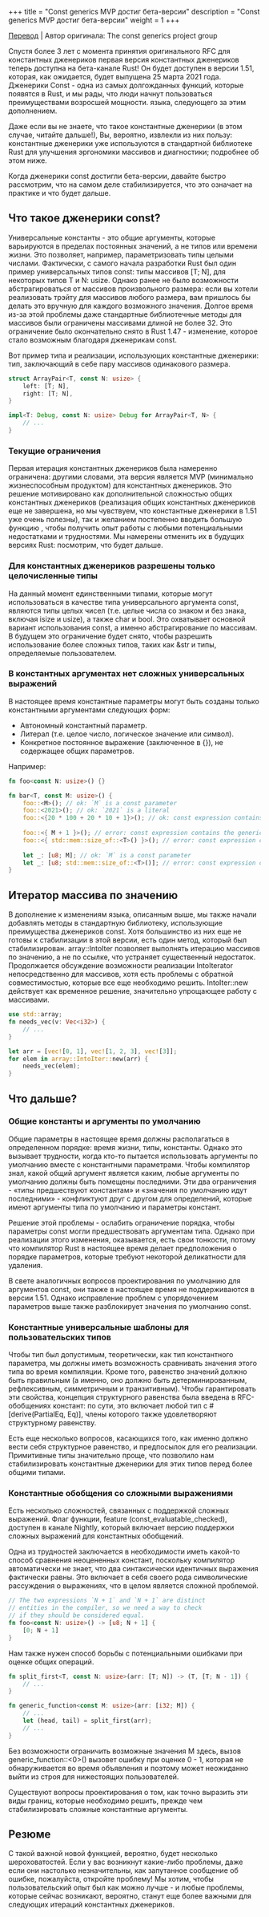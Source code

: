 +++
title = "Const generics MVP достиг бета-версии"
description = "Const generics MVP достиг бета-версии"
weight = 1
+++

[Перевод](https://blog.rust-lang.org/2021/02/26/const-generics-mvp-beta.html) | Автор оригинала: The const generics project group

Спустя более 3 лет с момента принятия оригинального RFC для константных дженериков первая версия константных дженериков теперь доступна на бета-канале Rust! Он будет доступен в версии 1.51, которая, как ожидается, будет выпущена 25 марта 2021 года. Дженерики Const - одна из самых долгожданных функций, которые появятся в Rust, и мы рады, что люди начнут пользоваться преимуществами возросшей мощности. языка, следующего за этим дополнением.

Даже если вы не знаете, что такое константные дженерики (в этом случае, читайте дальше!), Вы, вероятно, извлекли из них пользу: константные дженерики уже используются в стандартной библиотеке Rust для улучшения эргономики массивов и диагностики; подробнее об этом ниже.

Когда дженерики const достигли бета-версии, давайте быстро рассмотрим, что на самом деле стабилизируется, что это означает на практике и что будет дальше.

## Что такое дженерики const?

Универсальные константы - это общие аргументы, которые варьируются в пределах постоянных значений, а не типов или времени жизни. Это позволяет, например, параметризовать типы целыми числами. Фактически, с самого начала разработки Rust был один пример универсальных типов const: типы массивов [T; N], для некоторых типов T и N: usize. Однако ранее не было возможности абстрагироваться от массивов произвольного размера: если вы хотели реализовать трэйту для массивов любого размера, вам пришлось бы делать это вручную для каждого возможного значения. Долгое время из-за этой проблемы даже стандартные библиотечные методы для массивов были ограничены массивами длиной не более 32. Это ограничение было окончательно снято в Rust 1.47 - изменение, которое стало возможным благодаря дженерикам const.

Вот пример типа и реализации, использующих константные дженерики: тип, заключающий в себе пару массивов одинакового размера. 

```rust
struct ArrayPair<T, const N: usize> {
    left: [T; N],
    right: [T; N],
}

impl<T: Debug, const N: usize> Debug for ArrayPair<T, N> {
    // ...
}
```

### Текущие ограничения

Первая итерация константных дженериков была намеренно ограничена: другими словами, эта версия является MVP (минимально жизнеспособным продуктом) для константных дженериков. Это решение мотивировано как дополнительной сложностью общих константных дженериков (реализация общих константных дженериков еще не завершена, но мы чувствуем, что константные дженерики в 1.51 уже очень полезны), так и желанием постепенно вводить большую функцию , чтобы получить опыт работы с любыми потенциальными недостатками и трудностями. Мы намерены отменить их в будущих версиях Rust: посмотрим, что будет дальше.

### Для константных дженериков разрешены только целочисленные типы

На данный момент единственными типами, которые могут использоваться в качестве типа универсального аргумента const, являются типы целых чисел (т.е. целые числа со знаком и без знака, включая isize и usize), а также char и bool. Это охватывает основной вариант использования const, а именно абстрагирование по массивам. В будущем это ограничение будет снято, чтобы разрешить использование более сложных типов, таких как &str и типы, определяемые пользователем.

### В константных аргументах нет сложных универсальных выражений

В настоящее время константные параметры могут быть созданы только константными аргументами следующих форм:

- Автономный константный параметр.
- Литерал (т.е. целое число, логическое значение или символ).
- Конкретное постоянное выражение (заключенное в {}), не содержащее общих параметров.

Например: 

```rust
fn foo<const N: usize>() {}

fn bar<T, const M: usize>() {
    foo::<M>(); // ok: `M` is a const parameter
    foo::<2021>(); // ok: `2021` is a literal
    foo::<{20 * 100 + 20 * 10 + 1}>(); // ok: const expression contains no generic parameters
    
    foo::<{ M + 1 }>(); // error: const expression contains the generic parameter `M`
    foo::<{ std::mem::size_of::<T>() }>(); // error: const expression contains the generic parameter `T`
    
    let _: [u8; M]; // ok: `M` is a const parameter
    let _: [u8; std::mem::size_of::<T>()]; // error: const expression contains the generic parameter `T`
}
```

## Итератор массива по значению

В дополнение к изменениям языка, описанным выше, мы также начали добавлять методы в стандартную библиотеку, использующие преимущества дженериков const. Хотя большинство из них еще не готовы к стабилизации в этой версии, есть один метод, который был стабилизирован. array::IntoIter позволяет выполнять итерацию массивов по значению, а не по ссылке, что устраняет существенный недостаток. Продолжается обсуждение возможности реализации IntoIterator непосредственно для массивов, хотя есть проблемы с обратной совместимостью, которые все еще необходимо решить. IntoIter::new действует как временное решение, значительно упрощающее работу с массивами. 

```rust
use std::array;
fn needs_vec(v: Vec<i32>) {
    // ...
}

let arr = [vec![0, 1], vec![1, 2, 3], vec![3]];
for elem in array::IntoIter::new(arr) {
    needs_vec(elem);
}
```

## Что дальше?

### Общие константы и аргументы по умолчанию

Общие параметры в настоящее время должны располагаться в определенном порядке: время жизни, типы, константы. Однако это вызывает трудности, когда кто-то пытается использовать аргументы по умолчанию вместе с константными параметрами. Чтобы компилятор знал, какой общий аргумент является каким, любые аргументы по умолчанию должны быть помещены последними. Эти два ограничения - «типы предшествуют константам» и «значения по умолчанию идут последними» - конфликтуют друг с другом для определений, которые имеют аргументы типа по умолчанию и параметры констант.

Решение этой проблемы - ослабить ограничение порядка, чтобы параметры const могли предшествовать аргументам типа. Однако при реализации этого изменения, оказывается, есть свои тонкости, потому что компилятор Rust в настоящее время делает предположения о порядке параметров, которые требуют некоторой деликатности для удаления.

В свете аналогичных вопросов проектирования по умолчанию для аргументов const, они также в настоящее время не поддерживаются в версии 1.51. Однако исправление проблем с упорядочением параметров выше также разблокирует значения по умолчанию const.

### Константные универсальные шаблоны для пользовательских типов

Чтобы тип был допустимым, теоретически, как тип константного параметра, мы должны иметь возможность сравнивать значения этого типа во время компиляции. Кроме того, равенство значений должно быть правильным (а именно, оно должно быть детерминированным, рефлексивным, симметричным и транзитивным). Чтобы гарантировать эти свойства, концепция структурного равенства была введена в RFC-обобщениях констант: по сути, это включает любой тип с #[derive(PartialEq, Eq)], члены которого также удовлетворяют структурному равенству.

Есть еще несколько вопросов, касающихся того, как именно должно вести себя структурное равенство, и предпосылок для его реализации. Примитивные типы значительно проще, что позволило нам стабилизировать константные дженерики для этих типов перед более общими типами.

### Константные обобщения со сложными выражениями

Есть несколько сложностей, связанных с поддержкой сложных выражений. Флаг функции, feature (const_evaluatable_checked), доступен в канале Nightly, который включает версию поддержки сложных выражений для константных обобщений.

Одна из трудностей заключается в необходимости иметь какой-то способ сравнения неоцененных констант, поскольку компилятор автоматически не знает, что два синтаксически идентичных выражения фактически равны. Это включает в себя своего рода символические рассуждения о выражениях, что в целом является сложной проблемой. 

```rust
// The two expressions `N + 1` and `N + 1` are distinct
// entities in the compiler, so we need a way to check
// if they should be considered equal.
fn foo<const N: usize>() -> [u8; N + 1] {
    [0; N + 1]
}
```

Нам также нужен способ борьбы с потенциальными ошибками при оценке общих операций. 

```rust
fn split_first<T, const N: usize>(arr: [T; N]) -> (T, [T; N - 1]) {
    // ...
}

fn generic_function<const M: usize>(arr: [i32; M]) {
    // ...
    let (head, tail) = split_first(arr);
    // ...
}
```

Без возможности ограничить возможные значения M здесь, вызов generic_function::<0>() вызовет ошибку при оценке 0 - 1, которая не обнаруживается во время объявления и поэтому может неожиданно выйти из строя для нижестоящих пользователей.

Существуют вопросы проектирования о том, как точно выразить эти виды границ, которые необходимо решить, прежде чем стабилизировать сложные константные аргументы.

## Резюме

С такой важной новой функцией, вероятно, будет несколько шероховатостей. Если у вас возникнут какие-либо проблемы, даже если они настолько незначительны, как запутанное сообщение об ошибке, пожалуйста, откройте проблему! Мы хотим, чтобы пользовательский опыт был как можно лучше - и любые проблемы, которые сейчас возникают, вероятно, станут еще более важными для следующих итераций константных дженериков. 
